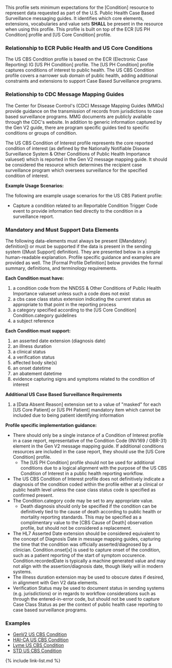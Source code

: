 This profile sets minimum expectations for the [Condition] resource to represent data requested as part of the U.S. Public Health Case Based Surveillance messaging guides. It identifies which core elements, extensions, vocabularies and value sets **SHALL** be present in the resource when using this profile. This profile is built on top of the ECR [US PH Condition] profile and [US Core Condition] profile.

### Relationship to ECR Public Health and US Core Conditions

The US CBS Condition profile is based on the ECR (Electronic Case Reporting) IG [US PH Condition] profile. The [US PH Condition] profile captures conditions of interest to public health. The US CBS Condition profile covers a narrower sub domain of public health, adding additional constraints and extensions to support Case Based Surveillance programs.

### Relationship to CDC Message Mapping Guides

The Center for Disease Control's (CDC) Message Mapping Guides (MMGs) provide guidance on the transmission of records from jurisdictions to case based surveillance programs. MMG documents are publicly available through the CDC's website. In addition to generic information captured by the Gen V2 guide, there are program specific guides tied to specific conditions or groups of condition.

The US CBS Condition of Interest profile represents the core reported condition of interest (as defined by the Nationally Notifiable Disease Surveillance System & Other Conditions of Public Health Importance valueset) which is reported in the Gen V2 message mapping guide. It should be considered the resource which determines the recipient case surveillance program which oversees surveillance for the specified condition of interest.

**Example Usage Scenarios:**

The following are example usage scenarios for the US CBS Patient profile:

-   Capture a condition related to an Reportable Condition Trigger Code event to provide information tied directly to the condition in a surveillance report.

### Mandatory and Must Support Data Elements

The following data-elements must always be present ([Mandatory] definition]) or must be supported if the data is present in the sending system ([Must Support] definition). They are presented below in a simple human-readable explanation.  Profile specific guidance and examples are provided as well.  The [Formal Profile Definition] below provides the formal summary, definitions, and  terminology requirements.

**Each Condition must have:**

1. a condition code from the NNDSS & Other Conditions of Public Health Importance valueset unless such a code does not exist
1. a cbs case class status extension indicating the current status as appropriate to that point in the reporting process
1. a category specified according to the [US Core Condition] Condition.category guidelines
1. a subject reference

**Each Condition must support:**

1. an asserted date extension (diagnosis date)
1. an illness duration
1. a clinical status
1. a verification status
1. affected body site(s)
1. an onset datetime
1. an abatement datetime
1. evidence capturing signs and symptoms related to the condition of interest

**Additional US Case Based Surveillance Requirements**

1. a [Data Absent Reason] extension set to a value of "masked" for each [US Core Patient] or [US PH Patient] mandatory item which cannot be included due to being patient identifying information

**Profile specific implementation guidance:**

- There should only be a single instance of a Condition of Interest profile in a case report, representative of the Condition Code (INV169 / OBR-31) element in the Gen V2 message mapping guide. If additional conditions resources are included in the case report, they should use the [US Core Condition] profile.
  - The [US PH Condition] profile should not be used for additional conditions due to a logical alignment with the purpose of the US CBS Condition of Interest in a public health reporting workflow.
- The US CBS Condition of Interest profile does not definitively indicate a diagnosis of the condition coded within the profile either at a clinical or public health level unless the case class status code is specified as confirmed present.
- The Condition.category code may be set to any appropriate value.
  - Death diagnosis should only be specified if the condition can be definitively tied to the cause of death according to public health or mortality reporting standards. This may be specified as a complimentary value to the [CBS Cause of Death] observation profile, but should not be considered a replacement.
- The HL7 Asserted Date extension should be considered equivalent to the concept of Diagnosis Date in message mapping guides, capturing the time that the condition was officially asserted/diagnosed by a clinician. Condition.onset[x] is used to capture onset of the condition, such as a patient reporting of the start of symptom occurence. Condition.recordedDate is typically a machine generated value and may not align with the assertion/diagnosis date, though likely will in modern systems.
- The illness duration extension may be used to obscure dates if desired, in alignment with Gen V2 data elements.
- Verification Status may be used to document status in sending systems (e.g. jurisdictions) or in regards to workflow considerations such as through the entered-in-error code, but should not be used to capture Case Class Status as per the context of public health case reporting to case based surveillance programs.

### Examples
- [GenV2 US CBS Condition](Condition-GenV2-TC-Condition.html)
- [HAI-CA US CBS Condition](Condition-HAICA-TC-Condition.html)
- [Lyme US CBS Condition](Condition-Lyme-TC-Condition.html)
- [STD US CBS Condition](Condition-STD-TC-Condition.html)

{% include link-list.md %}